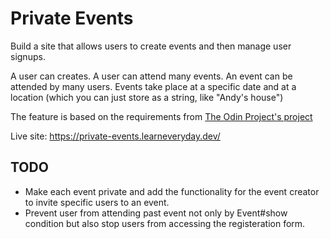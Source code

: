 # Private Events

Build a site that allows users to create events and then manage user signups.

A user can creates. A user can attend many events. An event can be attended by many users. Events take place at a specific date and at a location (which you can just store as a string, like "Andy's house")

The feature is based on the requirements from [The Odin Project's project](https://www.theodinproject.com/lessons/ruby-on-rails-private-events)

Live site: https://private-events.learneveryday.dev/

## TODO
* Make each event private and add the functionality for the event creator to invite specific users to an event.
* Prevent user from attending past event not only by Event#show condition but also stop users from accessing the registeration form.
